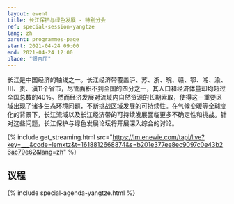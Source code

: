 ```yaml
---
layout: event
title: 长江保护与绿色发展 - 特别分会
ref: special-session-yangtze
lang: zh
parent: programmes-page
start: 2021-04-24 09:00
end: 2021-04-24 12:00
place: "银杏厅"
---
```

长江是中国经济的轴线之一。长江经济带覆盖沪、苏、浙、皖、赣、鄂、湘、渝、川、贵、滇11个省市，尽管面积不到全国的四分之一，其人口和经济体量却均超过全国总数的40%。然而经济发展对流域内自然资源的长期索取，使得这一重要区域出现了诸多生态环境问题，不断挑战区域发展的可持续性。在气候变暖等全球变化的背景下，长江流域以及长江经济带的可持续发展面临更多不确定性和挑战。针对这些问题，长江保护与绿色发展论坛将开展深入综合的讨论。

{% include get_streaming.html src="https://lm.enewie.com/tapi/live?key=___&code=lemxtz&t=1618812668874&s=b201e377ee8ec9097c0e43b26ac79e62&lang=zh" %}

## 议程

{% include special-agenda-yangtze.html %}
